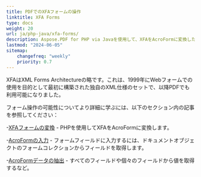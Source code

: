 ```yaml
---
title: PDFでのXFAフォームの操作
linktitle: XFA Forms
type: docs
weight: 20
url: ja/php-java/xfa-forms/
description: Aspose.PDF for PHP via Javaを使用して、XFAをAcroFormに変換したり、PDFドキュメントのフォームフィールドを入力したり、フォームからデータを抽出したりできます。
lastmod: "2024-06-05"
sitemap:
    changefreq: "weekly"
    priority: 0.7
---
```


XFAはXML Forms Architectureの略です。これは、1999年にWebフォームでの使用を目的として最初に構築された独自のXML仕様のセットで、以降PDFでも利用可能になりました。

フォーム操作の可能性についてより詳細に学ぶには、以下のセクション内の記事を参照してください：

-[XFAフォームの変換](/pdf/php-java/convert-form/) - PHPを使用してXFAをAcroFormに変換します。

-[AcroFormの入力](/pdf/php-java/fill-form/) - フォームフィールドに入力するには、ドキュメントオブジェクトのフォームコレクションからフィールドを取得します。

-[AcroFormデータの抽出](/pdf/php-java/extract-form/) - すべてのフィールドや個々のフィールドから値を取得するなど。